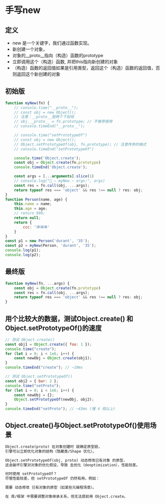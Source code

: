 # 手写new

## 定义

* new 是一个关键字，我们通过函数实现。
* 新创建一个对象，
* 对象的__proto__指向（构造）函数的prototype
* 立即调用这个（构造）函数, 并把this指向新创建的对象
* （构造）函数的返回值如果是引用类型，返回这个（构造）函数的返回值，否则返回这个新创建的对象

## 初始版

```js
function myNew(fn) {
    // console.time("__proto__");
    // const obj = new Object();
    // 注意：__proto__是两个下划线
    // obj.__proto__ = fn.prototype; // 不推荐使用
    // console.timeEnd("__proto__");

    // console.time("setPrototypeOf")
    // const obj = new Object();
    // Object.setPrototypeOf(obj, fn.prototype); // 注意传参的格式
    // console.timeEnd("setPrototypeOf")

    console.time('Object.create');
    const obj = Object.create(fn.prototype)
    console.timeEnd('Object.create');

    const args = [...arguments].slice(1)
    // console.log("🚀 ~ myNew ~ args:", args)
    const res = fn.call(obj, ...args);
    return typeof res === 'object' && res !== null ? res: obj;
}
function Person(name, age) {
    this.name = name;
    this.age = age;
    // return 999;
    return null;
    return {
        ccc: '冲冲冲'
    }
}
const p1 = new Person('durant', '35');
const p2 = myNew(Person, 'durant', '35');
console.log(p1);
console.log(p2);
```

## 最终版

```js
function myNew(fn, ...args) {
    const obj = Object.create(fn.prototype)
    const res = fn.call(obj, ...args);
    return typeof res === 'object' && res !== null ? res: obj;
}
```

## 用个比较大的数据，测试Object.create() 和 Object.setPrototypeOf()的速度

```js
// 测试 Object.create()
const obj1 = Object.create({ foo: 1 });
console.time("create");
for (let i = 0; i < 1e6; i++) {
    const newObj = Object.create(obj1);
}
console.timeEnd("create"); // ~10ms

// 测试 Object.setPrototypeOf()
const obj2 = { bar: 2 };
console.time("setProto");
for (let i = 0; i < 1e6; i++) {
    const newObj = {};
    Object.setPrototypeOf(newObj, obj2);
}
console.timeEnd("setProto"); // ~43ms (慢 4 倍以上)
```

## Object.create()与Object.setPrototypeOf()使用场景

```md
Object.create(proto) 在对象创建时 就确定原型链，
引擎可以立即优化对象的结构（隐藏类/Shape 优化）。

Object.setPrototypeOf(obj, proto) 动态修改已有对象 的原型，
这会破坏引擎对对象的优化假设，导致 去优化（deoptimization），性能较差。

何时使用 setPrototypeOf？
尽管性能较差，但 setPrototypeOf 仍然有用，例如：

需要 动态修改 已有对象的原型（如某些元编程场景）。

在 库/框架 中需要调整对象继承关系，但无法提前用 Object.create。
```
